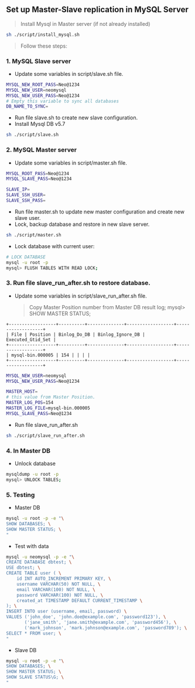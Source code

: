 ## Set up Master-Slave replication in MySQL Server

> Install Mysql in Master server (if not already installed)

```sh
sh ./script/install_mysql.sh
```

> Follow these steps:

### 1. MySQL Slave server

- Update some variables in script/slave.sh file.

```sh
MYSQL_NEW_ROOT_PASS=Neo@1234
MYSQL_NEW_USER=neomysql
MYSQL_NEW_USER_PASS=Neo@1234
# Empty this variable to sync all databases
DB_NAME_TO_SYNC=
```

- Run file slave.sh to create new slave configuration.
- Install Mysql DB v5.7

```sh
sh ./script/slave.sh
```

### 2. MySQL Master server

- Update some variables in script/master.sh file.

```sh
MYSQL_ROOT_PASS=Neo@1234
MYSQL_SLAVE_PASS=Neo@1234

SLAVE_IP=
SLAVE_SSH_USER=
SLAVE_SSH_PASS=
```

- Run file master.sh to update new master configuration and create new slave user.
- Lock, backup database and restore in new slave server.

```sh
sh ./script/master.sh
```

- Lock database with current user:

```sh
# LOCK DATABASE
mysql -u root -p
mysql> FLUSH TABLES WITH READ LOCK;
```

### 3. Run file slave_run_after.sh to restore database.

- Update some variables in script/slave_run_after.sh file.
  > Copy Master Position number from Master DB result log;
  > mysql> SHOW MASTER STATUS;
```
+------------------+----------+--------------+------------------+-------------------+
| File | Position | Binlog_Do_DB | Binlog_Ignore_DB | Executed_Gtid_Set |
+------------------+----------+--------------+------------------+-------------------+
| mysql-bin.000005 | 154 | | | |
+------------------+----------+--------------+------------------+-------------------+
```

```sh
MYSQL_NEW_USER=neomysql
MYSQL_NEW_USER_PASS=Neo@1234

MASTER_HOST=
# this value from Master Position.
MASTER_LOG_POS=154
MASTER_LOG_FILE=mysql-bin.000005
MYSQL_SLAVE_PASS=Neo@1234
```

- Run file slave_run_after.sh

```sh
sh ./script/slave_run_after.sh
```

### 4. In Master DB

- Unlock database

```sh
mysqldump -u root -p
mysql> UNLOCK TABLES;
```

### 5. Testing

- Master DB

```sh
mysql -u root -p -e "\
SHOW DATABASES; \
SHOW MASTER STATUS; \
"
```

- Test with data

```sh
mysql -u neomysql -p -e "\
CREATE DATABASE dbtest; \
USE dbtest; \
CREATE TABLE user ( \
    id INT AUTO_INCREMENT PRIMARY KEY, \
    username VARCHAR(50) NOT NULL, \
    email VARCHAR(100) NOT NULL, \
    password VARCHAR(100) NOT NULL, \
    created_at TIMESTAMP DEFAULT CURRENT_TIMESTAMP \
); \
INSERT INTO user (username, email, password) \
VALUES ('john_doe', 'john.doe@example.com', 'password123'), \
       ('jane_smith', 'jane.smith@example.com', 'password456'), \
       ('mark_johnson', 'mark.johnson@example.com', 'password789'); \
SELECT * FROM user; \
"
```

- Slave DB

```sh
mysql -u root -p -e "\
SHOW DATABASES; \
SHOW MASTER STATUS; \
SHOW SLAVE STATUS\G; \
"
```
